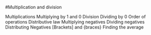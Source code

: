 #Multiplication and division 

Multiplications
Multiplying by 1 and 0 
Division 
Dividing by 0
Order of operations 
Distributive law 
Multiplying negatives 
Dividing negatives 
Distributing Negatives 
[Brackets] and {braces}
Finding the average 
